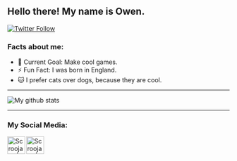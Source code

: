 ## Hello there! My name is Owen.

[![Twitter Follow](https://img.shields.io/twitter/follow/Scroojalix?color=1DA1F2&logo=twitter&style=for-the-badge)](https://twitter.com/intent/follow?original_referer=https%3A%2F%2Fgithub.com%2FScroojalix&screen_name=Scroojalix)

### Facts about me:

- 🥅 Current Goal: Make cool games.
- ⚡ Fun Fact: I was born in England.
- 🐱 I prefer cats over dogs, because they are cool.

---

![My github stats](https://github-readme-stats.vercel.app/api?username=Scroojalix&show_icons=true&theme=nord)

---

### My Social Media:

[<img align="left" alt="Scroojalix | YouTube" width="40px" src="https://cdn.jsdelivr.net/npm/simple-icons@v3/icons/youtube.svg" />][youtube]
[<img align="left" alt="Scroojalix | Twitter" width="40px" src="https://cdn.jsdelivr.net/npm/simple-icons@v3/icons/twitter.svg" />][twitter]


[twitter]: https://twitter.com/scroojalix
[youtube]: https://www.youtube.com/channel/UCu2Qx708xKTiQc2eiaoXAAg
